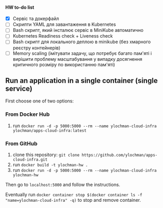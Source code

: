 #### HW to-do list
- [x] Сервіс та докерфайл
- [ ] Скрипти YAML для завантаження в Kubernetes
- [ ] Bash скрипт, який інсталює сервіс в MiniKube автоматично
- [ ] Kubernetes Readiness check + Liveness check
- [ ] Bash скрипт для локального деплою в minikube (без хмарного реєстру контейнерів)
- [ ] Memory scaling (імітувати задачу, що потребує багато пам'яті і вирішити проблему масштабування у випадку досягнення критичного розміру по використанню пам'яті)

## Run an application in a single container (single service)
First choose one of two options:

### From Docker Hub
1. run `docker run -d -p 5000:5000 --rm --name ylochman-cloud-infra ylochman/apps-cloud-infra:latest`

### From GitHub
1. clone this repository: `git clone https://github.com/ylochman/apps-cloud-infra.git`
2. run `docker build -t ylochman-hw .`
3. run `docker run -d -p 5000:5000 --rm --name ylochman-cloud-infra ylochman-hw`


Then go to `localhost:5000` and follow the instructions.

Eventually run `docker container stop $(docker container ls -f "name=ylochman-cloud-infra" -q)` to stop and remove container.

<!-- ### trash -->
<!-- `docker run -p 5000:5000 -it --rm --entrypoint=/bin/bash ylochman-hw` -->
